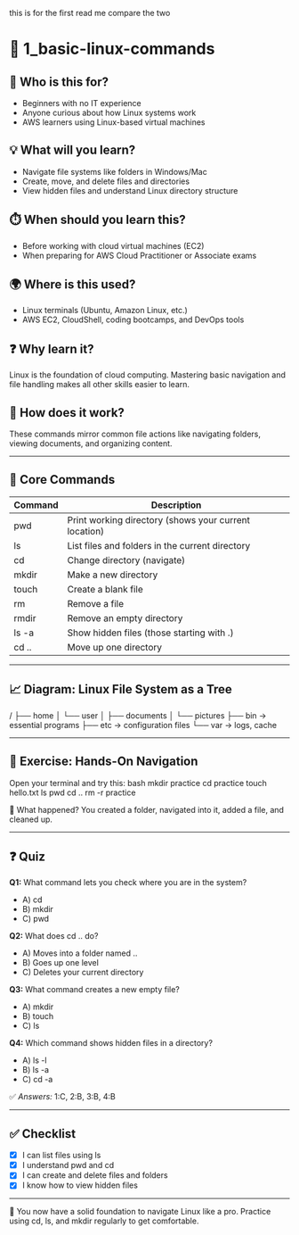 this is for the first read me compare the two 
# 📁 1_basic-linux-commands

## 🧭 Who is this for?
- Beginners with no IT experience
- Anyone curious about how Linux systems work
- AWS learners using Linux-based virtual machines

## 💡 What will you learn?
- Navigate file systems like folders in Windows/Mac
- Create, move, and delete files and directories
- View hidden files and understand Linux directory structure

## ⏱️ When should you learn this?
- Before working with cloud virtual machines (EC2)
- When preparing for AWS Cloud Practitioner or Associate exams

## 🌍 Where is this used?
- Linux terminals (Ubuntu, Amazon Linux, etc.)
- AWS EC2, CloudShell, coding bootcamps, and DevOps tools

## ❓ Why learn it?
Linux is the foundation of cloud computing. Mastering basic navigation and file handling makes all other skills easier to learn.

## 🔧 How does it work?
These commands mirror common file actions like navigating folders, viewing documents, and organizing content.

---

## 🔄 Core Commands
| Command | Description |
|---------|-------------|
| pwd   | Print working directory (shows your current location) |
| ls    | List files and folders in the current directory |
| cd    | Change directory (navigate) |
| mkdir | Make a new directory |
| touch | Create a blank file |
| rm    | Remove a file |
| rmdir | Remove an empty directory |
| ls -a | Show hidden files (those starting with .) |
| cd .. | Move up one directory |

---

## 📈 Diagram: Linux File System as a Tree
/
├── home
│   └── user
│       ├── documents
│       └── pictures
├── bin → essential programs
├── etc → configuration files
└── var → logs, cache


---

## 📝 Exercise: Hands-On Navigation
Open your terminal and try this:
bash
mkdir practice
cd practice
touch hello.txt
ls
pwd
cd ..
rm -r practice

🧠 What happened? You created a folder, navigated into it, added a file, and cleaned up.

---

## ❓ Quiz
**Q1:** What command lets you check where you are in the system?
- A) cd
- B) mkdir
- C) pwd

**Q2:** What does cd .. do?
- A) Moves into a folder named ..
- B) Goes up one level
- C) Deletes your current directory

**Q3:** What command creates a new empty file?
- A) mkdir  
- B) touch  
- C) ls

**Q4:** Which command shows hidden files in a directory?
- A) ls -l  
- B) ls -a  
- C) cd -a

✅ *Answers:* 1:C, 2:B, 3:B, 4:B

---

## ✅ Checklist
- [x] I can list files using ls
- [x] I understand pwd and cd
- [x] I can create and delete files and folders
- [x] I know how to view hidden files

---

🎯 You now have a solid foundation to navigate Linux like a pro. Practice using cd, ls, and mkdir regularly to get comfortable.
